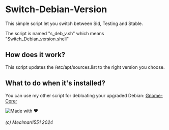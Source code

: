 # Switch-Debian-Version

This simple script let you switch between Sid, Testing and Stable.

The script is named "s_deb_v.sh"
which means "Switch_Debian_version.shell"

## How does it work?

This script updates the /etc/apt/sources.list to the right version you choose.

## What to do when it's installed?

You can use my other script for debloating your upgraded Debian: [Gnome-Corer](https://github.com/Mealman1551/Gnome-Corer)

![Made with ❤️](https://img.shields.io/badge/Made%20with%20%E2%9D%A4%EF%B8%8F%20by%20Mealman1551-blue?style=for-the-badge)

###### (c) Mealman1551 2024
